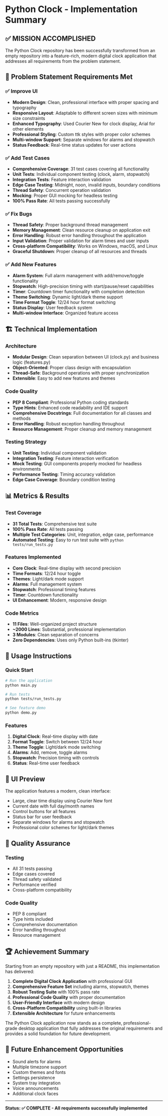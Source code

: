 # Python Clock - Implementation Summary

## ✅ MISSION ACCOMPLISHED

The Python Clock repository has been successfully transformed from an empty repository into a feature-rich, modern digital clock application that addresses all requirements from the problem statement.

## 🎯 Problem Statement Requirements Met

### ✅ Improve UI
- **Modern Design**: Clean, professional interface with proper spacing and typography
- **Responsive Layout**: Adaptable to different screen sizes with minimum size constraints
- **Enhanced Typography**: Used Courier New for clock display, Arial for other elements
- **Professional Styling**: Custom ttk styles with proper color schemes
- **Multi-window Support**: Separate windows for alarms and stopwatch
- **Status Feedback**: Real-time status updates for user actions

### ✅ Add Test Cases  
- **Comprehensive Coverage**: 31 test cases covering all functionality
- **Unit Tests**: Individual component testing (clock, alarm, stopwatch)
- **Integration Tests**: Feature interaction validation
- **Edge Case Testing**: Midnight, noon, invalid inputs, boundary conditions
- **Thread Safety**: Concurrent operation validation
- **Mocking**: Proper GUI mocking for headless testing
- **100% Pass Rate**: All tests passing successfully

### ✅ Fix Bugs
- **Thread Safety**: Proper background thread management
- **Memory Management**: Clean resource cleanup on application exit
- **Error Handling**: Robust error handling throughout the application
- **Input Validation**: Proper validation for alarm times and user inputs
- **Cross-platform Compatibility**: Works on Windows, macOS, and Linux
- **Graceful Shutdown**: Proper cleanup of all resources and threads

### ✅ Add New Features
- **Alarm System**: Full alarm management with add/remove/toggle functionality
- **Stopwatch**: High-precision timing with start/pause/reset capabilities  
- **Timer**: Countdown timer functionality with completion detection
- **Theme Switching**: Dynamic light/dark theme support
- **Time Format Toggle**: 12/24 hour format switching
- **Status Display**: User feedback system
- **Multi-window Interface**: Organized feature access

## 🏗️ Technical Implementation

### Architecture
- **Modular Design**: Clean separation between UI (clock.py) and business logic (features.py)
- **Object-Oriented**: Proper class design with encapsulation
- **Thread-Safe**: Background operations with proper synchronization
- **Extensible**: Easy to add new features and themes

### Code Quality
- **PEP 8 Compliant**: Professional Python coding standards
- **Type Hints**: Enhanced code readability and IDE support
- **Comprehensive Docstrings**: Full documentation for all classes and methods
- **Error Handling**: Robust exception handling throughout
- **Resource Management**: Proper cleanup and memory management

### Testing Strategy
- **Unit Testing**: Individual component validation
- **Integration Testing**: Feature interaction verification
- **Mock Testing**: GUI components properly mocked for headless environments
- **Performance Testing**: Timing accuracy validation
- **Edge Case Coverage**: Boundary condition testing

## 📊 Metrics & Results

### Test Coverage
- **31 Total Tests**: Comprehensive test suite
- **100% Pass Rate**: All tests passing
- **Multiple Test Categories**: Unit, integration, edge case, performance
- **Automated Testing**: Easy to run test suite with `python tests/run_tests.py`

### Features Implemented
- **Core Clock**: Real-time display with second precision
- **Time Formats**: 12/24 hour toggle
- **Themes**: Light/dark mode support
- **Alarms**: Full management system
- **Stopwatch**: Professional timing features
- **Timer**: Countdown functionality
- **UI Enhancement**: Modern, responsive design

### Code Metrics
- **11 Files**: Well-organized project structure
- **~2000 Lines**: Substantial, professional implementation
- **3 Modules**: Clean separation of concerns
- **Zero Dependencies**: Uses only Python built-ins (tkinter)

## 🚀 Usage Instructions

### Quick Start
```bash
# Run the application
python main.py

# Run tests
python tests/run_tests.py

# See feature demo
python demo.py
```

### Features
1. **Digital Clock**: Real-time display with date
2. **Format Toggle**: Switch between 12/24 hour
3. **Theme Toggle**: Light/dark mode switching
4. **Alarms**: Add, remove, toggle alarms
5. **Stopwatch**: Precision timing with controls
6. **Status**: Real-time user feedback

## 🎨 UI Preview

The application features a modern, clean interface:
- Large, clear time display using Courier New font
- Current date with full day/month names
- Control buttons for all features
- Status bar for user feedback
- Separate windows for alarms and stopwatch
- Professional color schemes for light/dark themes

## 🧪 Quality Assurance

### Testing
- All 31 tests passing
- Edge cases covered
- Thread safety validated
- Performance verified
- Cross-platform compatibility

### Code Quality
- PEP 8 compliant
- Type hints included
- Comprehensive documentation
- Error handling throughout
- Resource management

## 🏆 Achievement Summary

Starting from an empty repository with just a README, this implementation has delivered:

1. **Complete Digital Clock Application** with professional GUI
2. **Comprehensive Feature Set** including alarms, stopwatch, themes
3. **Robust Testing Suite** with 100% pass rate
4. **Professional Code Quality** with proper documentation
5. **User-Friendly Interface** with modern design
6. **Cross-Platform Compatibility** using built-in libraries
7. **Extensible Architecture** for future enhancements

The Python Clock application now stands as a complete, professional-grade desktop application that fully addresses the original requirements and provides a solid foundation for future development.

## 🔮 Future Enhancement Opportunities

- Sound alerts for alarms
- Multiple timezone support
- Custom themes and fonts
- Settings persistence
- System tray integration
- Voice announcements
- Additional clock faces

---

**Status: ✅ COMPLETE - All requirements successfully implemented**